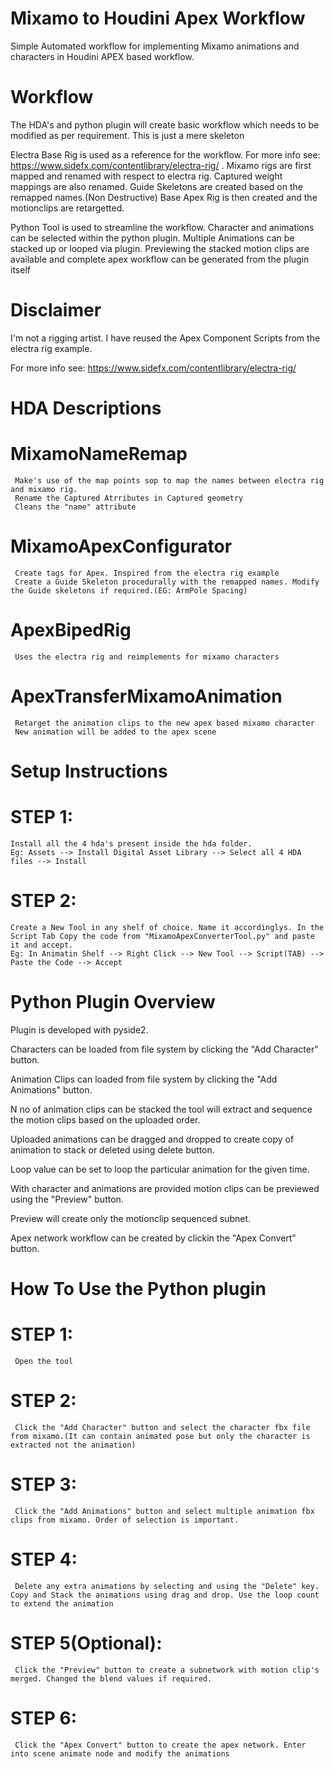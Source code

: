 # Mixamo to Houdini Apex Workflow
 Simple Automated workflow for implementing Mixamo animations and characters in Houdini APEX based workflow.

# Workflow
The HDA's and python plugin will create basic workflow which needs to be modified as per requirement. This is just a mere skeleton

Electra Base Rig is used as a reference for the workflow.
For more info see: https://www.sidefx.com/contentlibrary/electra-rig/ .
Mixamo rigs are first mapped and renamed with respect to electra rig. Captured weight mappings are also renamed. 
Guide Skeletons are created based on the remapped names.(Non Destructive)
Base Apex Rig is then created and the motionclips are retargetted.

Python Tool is used to streamline the workflow.
Character and animations can be selected within the python plugin. Multiple Animations can be stacked up or looped via plugin.
Previewing the stacked motion clips are available and complete apex workflow can be generated from the plugin itself

# Disclaimer
I'm not a rigging artist. I have reused the Apex Component Scripts from the electra rig example.

For more info see: https://www.sidefx.com/contentlibrary/electra-rig/

# HDA Descriptions
   # MixamoNameRemap
     Make's use of the map points sop to map the names between electra rig and mixamo rig.
     Rename the Captured Atrributes in Captured geometry
     Cleans the "name" attribute
   # MixamoApexConfigurator
     Create tags for Apex. Inspired from the electra rig example
     Create a Guide Skeleton procedurally with the remapped names. Modify the Guide skeletons if required.(EG: ArmPole Spacing)
   # ApexBipedRig
     Uses the electra rig and reimplements for mixamo characters
   #  ApexTransferMixamoAnimation
     Retarget the animation clips to the new apex based mixamo character
     New animation will be added to the apex scene

# Setup Instructions
  # STEP 1:
    Install all the 4 hda's present inside the hda folder.
    Eg: Assets --> Install Digital Asset Library --> Select all 4 HDA files --> Install
  # STEP 2:
    Create a New Tool in any shelf of choice. Name it accordinglys. In the Script Tab Copy the code from "MixamoApexConverterTool.py" and paste it and accept.
    Eg: In Animatin Shelf --> Right Click --> New Tool --> Script(TAB) --> Paste the Code --> Accept

# Python Plugin Overview
  Plugin is developed with pyside2.
  
  Characters can be loaded from file system by clicking the "Add Character" button.
  
  Animation Clips can loaded from file system by clicking the "Add Animations" button.
  
  N no of animation clips can be stacked the tool will extract and sequence the motion clips based on the uploaded order.
  
  Uploaded animations can be dragged and dropped to create copy of animation to stack or deleted using delete button.
  
  Loop value can be set to loop the particular animation for the given time.
  
  With character and animations are provided motion clips can be previewed using the "Preview" button.
  
  Preview will create only the motionclip sequenced subnet.
  
  Apex network workflow can be created by clickin the "Apex Convert" button. 

# How To Use the Python plugin
  # STEP 1:
     Open the tool
  # STEP 2:
     Click the "Add Character" button and select the character fbx file from mixamo.(It can contain animated pose but only the character is extracted not the animation)
  # STEP 3:
     Click the "Add Animations" button and select multiple animation fbx clips from mixamo. Order of selection is important.
  # STEP 4:
     Delete any extra animations by selecting and using the "Delete" key. Copy and Stack the animations using drag and drop. Use the loop count to extend the animation
  # STEP 5(Optional):
     Click the "Preview" button to create a subnetwork with motion clip's merged. Changed the blend values if required.
  # STEP 6:
     Click the "Apex Convert" button to create the apex network. Enter into scene animate node and modify the animations
   
